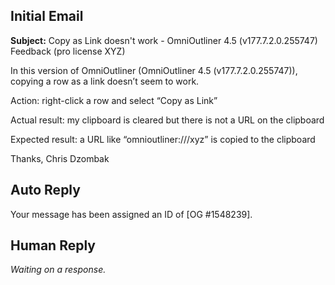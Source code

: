 ## Initial Email

**Subject:** Copy as Link doesn't work - OmniOutliner 4.5 (v177.7.2.0.255747) Feedback (pro license XYZ)

In this version of OmniOutliner (OmniOutliner 4.5 (v177.7.2.0.255747)), copying a row as a link doesn’t seem to work.

Action: right-click a row and select “Copy as Link”

Actual result: my clipboard is cleared but there is not a URL on the clipboard

Expected result: a URL like “omnioutliner:///xyz” is copied to the clipboard

Thanks,
Chris Dzombak

## Auto Reply

Your message has been assigned an ID of [OG #1548239].

## Human Reply

_Waiting on a response._

